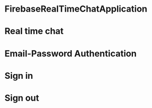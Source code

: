 # FirebaseRealTimeChatApplication

# Real time chat
# Email-Password Authentication
# Sign in
# Sign out

